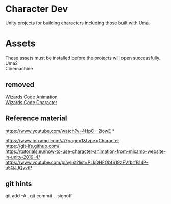 # Character Dev
Unity projects for building characters including those built with Uma.

# Assets
These assets must be installed before the projects will open successfully.  
Uma2  
Cinemachine  
## removed
[Wizards Code Animation](https://github.com/TheWizardsCode/Animation)  
[Wizards Code Character](https://github.com/TheWizardsCode/Character)  

## Reference material
https://www.youtube.com/watch?v=4HpC--2iowE *  

https://www.mixamo.com/#/?page=1&type=Character  
https://git-lfs.github.com/  
https://tutorials.eu/how-to-use-character-animation-from-mixamo-website-in-unity-2019-4/  
https://www.youtube.com/playlist?list=PLkDHFObfS19zFVfbrfB14P-u5QJJQyvtP  


## git hints
git add -A .
git commit --signoff
